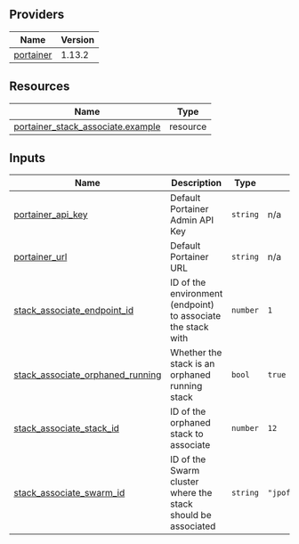 <!-- BEGIN_TF_DOCS -->


## Providers

| Name | Version |
|------|---------|
| <a name="provider_portainer"></a> [portainer](#provider\_portainer) | 1.13.2 |

## Resources

| Name | Type |
|------|------|
| [portainer_stack_associate.example](https://registry.terraform.io/providers/portainer/portainer/latest/docs/resources/stack_associate) | resource |

## Inputs

| Name | Description | Type | Default | Required |
|------|-------------|------|---------|:--------:|
| <a name="input_portainer_api_key"></a> [portainer\_api\_key](#input\_portainer\_api\_key) | Default Portainer Admin API Key | `string` | n/a | yes |
| <a name="input_portainer_url"></a> [portainer\_url](#input\_portainer\_url) | Default Portainer URL | `string` | n/a | yes |
| <a name="input_stack_associate_endpoint_id"></a> [stack\_associate\_endpoint\_id](#input\_stack\_associate\_endpoint\_id) | ID of the environment (endpoint) to associate the stack with | `number` | `1` | no |
| <a name="input_stack_associate_orphaned_running"></a> [stack\_associate\_orphaned\_running](#input\_stack\_associate\_orphaned\_running) | Whether the stack is an orphaned running stack | `bool` | `true` | no |
| <a name="input_stack_associate_stack_id"></a> [stack\_associate\_stack\_id](#input\_stack\_associate\_stack\_id) | ID of the orphaned stack to associate | `number` | `12` | no |
| <a name="input_stack_associate_swarm_id"></a> [stack\_associate\_swarm\_id](#input\_stack\_associate\_swarm\_id) | ID of the Swarm cluster where the stack should be associated | `string` | `"jpofkc0i9uo9wtx1zesuk649w"` | no |
<!-- END_TF_DOCS -->